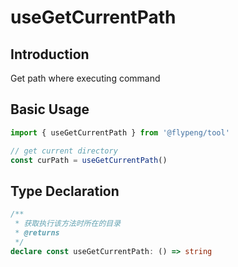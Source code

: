 # useGetCurrentPath

## Introduction

Get path where executing command

## Basic Usage

```ts
import { useGetCurrentPath } from '@flypeng/tool'

// get current directory
const curPath = useGetCurrentPath()
```

## Type Declaration

```ts
/**
 * 获取执行该方法时所在的目录
 * @returns
 */
declare const useGetCurrentPath: () => string
```
